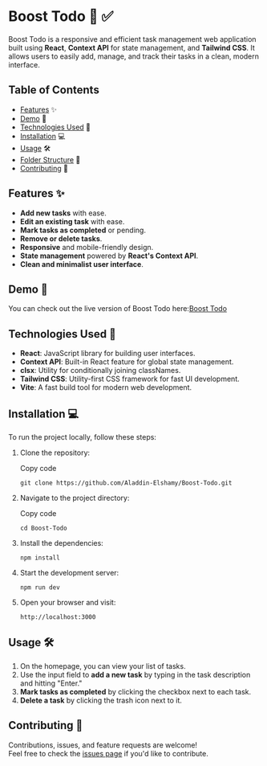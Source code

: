 Boost Todo 🚀 ✅
===============

Boost Todo is a responsive and efficient task management web application built using **React**, **Context API** for state management, and **Tailwind CSS**. It allows users to easily add, manage, and track their tasks in a clean, modern interface.

Table of Contents
-----------------

-   [Features](#features) ✨
-   [Demo](#demo) 🚀
-   [Technologies Used](#technologies-used) 🔧
-   [Installation](#installation) 💻
-   [Usage](#usage) 🛠️
-   [Folder Structure](#folder-structure) 📂
-   [Contributing](#contributing) 🤝

Features ✨
----------

-   **Add new tasks** with ease.
-   **Edit an existing task** with ease.
-   **Mark tasks as completed** or pending.
-   **Remove or delete tasks**.
-   **Responsive** and mobile-friendly design.
-   **State management** powered by **React's Context API**.
-   **Clean and minimalist user interface**.

Demo 🚀
-------

You can check out the live version of Boost Todo here:[Boost Todo](https://boost-todo.vercel.app/)

Technologies Used 🔧
--------------------

-   **React**: JavaScript library for building user interfaces.
-   **Context API**: Built-in React feature for global state management.
-   **clsx**: Utility for conditionally joining classNames.
-   **Tailwind CSS**: Utility-first CSS framework for fast UI development.
-   **Vite**: A fast build tool for modern web development.

Installation 💻
---------------

To run the project locally, follow these steps:

1.  Clone the repository:

    Copy code

    `git clone https://github.com/Aladdin-Elshamy/Boost-Todo.git`

2.  Navigate to the project directory:

    Copy code

    `cd Boost-Todo`

3.  Install the dependencies:

    `npm install`

4.  Start the development server:

    `npm run dev`

5.  Open your browser and visit:

    `http://localhost:3000`

Usage 🛠️
---------

1.  On the homepage, you can view your list of tasks.
2.  Use the input field to **add a new task** by typing in the task description and hitting "Enter."
3.  **Mark tasks as completed** by clicking the checkbox next to each task.
4.  **Delete a task** by clicking the trash icon next to it.

Contributing 🤝
---------------

Contributions, issues, and feature requests are welcome!\
Feel free to check the [issues page](https://github.com/Aladdin-Elshamy/Boost-Todo/issues) if you'd like to contribute.
